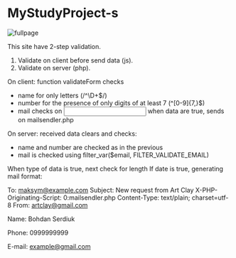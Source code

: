 # MyStudyProject-s
![fullpage](https://github.com/bearon1395/MyStudyProject-s/new/landing_art_clay/fullpage.png)

This site have 2-step validation.
1. Validate on client before send data (js).
2. Validate on server (php).

On client:
function validateForm checks
- name for only letters (/^\D+$/)
- number for the presence of only digits of at least 7 (^[0-9]{7,}$)
- mail checks on <input type="email">
when data are true, sends on mailsendler.php

On server:
 received data сlears and checks:
- name and number are checked as in the previous
- mail is checked using  filter_var($email, FILTER_VALIDATE_EMAIL)

When type of data is true, next check for length
If date is true, generating mail format:

To: maksym@example.com
Subject: New request from Art Clay
X-PHP-Originating-Script: 0:mailsendler.php
Content-Type: text/plain; charset=utf-8
From: <artclay@gmail.com>

Name: Bohdan Serdiuk

Phone: 0999999999

E-mail: example@gmail.com
